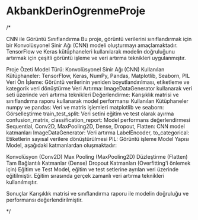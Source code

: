 # AkbankDerinOgrenmeProje

/*

CNN ile Görüntü Sınıflandırma
Bu proje, görüntü verilerini sınıflandırmak için bir Konvolüsyonel Sinir Ağı (CNN) modeli oluşturmayı amaçlamaktadır. TensorFlow ve Keras kütüphaneleri kullanılarak modelin doğruluğunu artırmak için çeşitli görüntü işleme ve veri artırma teknikleri uygulanmıştır.

Proje Özeti
Model Türü: Konvolüsyonel Sinir Ağı (CNN)
Kullanılan Kütüphaneler: TensorFlow, Keras, NumPy, Pandas, Matplotlib, Seaborn, PIL
Veri Ön İşleme: Görüntü verilerinin yeniden boyutlandırılması, etiketleme ve kategorik veri dönüştürme
Veri Artırma: ImageDataGenerator kullanarak veri seti üzerinde veri artırma teknikleri
Değerlendirme: Karışıklık matrisi ve sınıflandırma raporu kullanarak model performansı
Kullanılan Kütüphaneler
numpy ve pandas: Veri ve matris işlemleri
matplotlib ve seaborn: Görselleştirme
train_test_split: Veri setini eğitim ve test olarak ayırma
confusion_matrix, classification_report: Model performans değerlendirmesi
Sequential, Conv2D, MaxPooling2D, Dense, Dropout, Flatten: CNN model katmanları
ImageDataGenerator: Veri artırma
LabelEncoder, to_categorical: Etiketlerin sayısal verilere dönüştürülmesi
PIL: Görüntü işleme
Model Yapısı
Model, aşağıdaki katmanlardan oluşmaktadır:

Konvolüsyon (Conv2D)
Max Pooling (MaxPooling2D)
Düzleştirme (Flatten)
Tam Bağlantılı Katmanlar (Dense)
Dropout Katmanları (Overfitting'i önlemek için)
Eğitim ve Test
Model, eğitim ve test setlerine ayrılan veri üzerinde eğitilmiştir. Eğitim sırasında gerçek zamanlı veri artırma teknikleri kullanılmıştır.

Sonuçlar
Karışıklık matrisi ve sınıflandırma raporu ile modelin doğruluğu ve performansı değerlendirilmiştir.

*/
